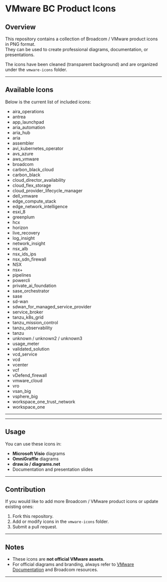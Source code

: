 # VMware BC Product Icons

## Overview

This repository contains a collection of Broadcom / VMware product icons in PNG format.  
They can be used to create professional diagrams, documentation, or presentations.

The icons have been cleaned (transparent background) and are organized under the `vmware-icons` folder.

---

## Available Icons

Below is the current list of included icons:

- aira_operations  
- antrea  
- app_launchpad  
- aria_automation  
- aria_hub  
- aria  
- assembler  
- avi_kubernetes_operator  
- avs_azure  
- aws_vmware  
- broadcom  
- carbon_black_cloud  
- carbon_black  
- cloud_director_availability  
- cloud_flex_storage  
- cloud_provider_lifecycle_manager  
- dell_vmware  
- edge_compute_stack  
- edge_network_intelligence  
- esxi_8  
- greenplum  
- hcx  
- horizon  
- live_recovery  
- log_insight  
- network_insight  
- nsx_alb  
- nsx_ids_ips  
- nsx_sdn_firewall  
- NSX  
- nsx+  
- pipelines  
- powercli  
- private_ai_foundation  
- sase_orchestrator  
- sase  
- sd-wan  
- sdwan_for_managed_service_provider  
- service_broker  
- tanzu_k8s_grid  
- tanzu_mission_control  
- tanzu_observability  
- tanzu  
- unknown / unknown2 / unknown3  
- usage_meter  
- validated_solution  
- vcd_service  
- vcd  
- vcenter  
- vcf  
- vDefend_firewall  
- vmware_cloud  
- vro  
- vsan_big  
- vsphere_big  
- workspace_one_trust_network  
- workspace_one  

---


---

## Usage

You can use these icons in:

- **Microsoft Visio** diagrams  
- **OmniGraffle** diagrams  
- **draw.io / diagrams.net**  
- Documentation and presentation slides  

---

## Contribution

If you would like to add more Broadcom / VMware product icons or update existing ones:

1. Fork this repository.  
2. Add or modify icons in the `vmware-icons` folder.  
3. Submit a pull request.  

---

## Notes

- These icons are **not official VMware assets**.  
- For official diagrams and branding, always refer to [VMware Documentation](https://docs.vmware.com) and Broadcom resources.  

---


